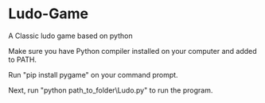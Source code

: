 # Ludo-Game
A Classic ludo game based on python

Make sure you have Python compiler installed on your computer and added to PATH.

Run "pip install pygame" on your command prompt.

Next, run "python path_to_folder\Ludo.py" to run the program.

